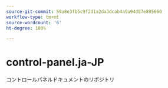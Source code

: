 ```yaml
---
source-git-commit: 59a8e3fb5c9f2d1a2da3dcab4a9a94d87e895660
workflow-type: tm+mt
source-wordcount: '6'
ht-degree: 100%

---
```

# control-panel.ja-JP

コントロールパネルドキュメントのリポジトリ
